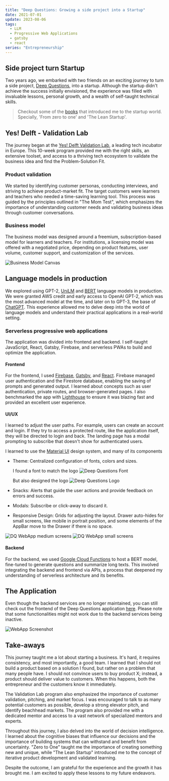 ```yaml
---
title: "Deep Questions: Growing a side project into a Startup"
date: 2021-07-01
update: 2023-08-06
tags:
  - LLM
  - Progressive Web Applications
  - gatsby
  - react
series: "Entrepreneurship"
---
```


## Side project turn Startup

Two years ago, we embarked with two friends on an exciting journey to turn a side project, [Deep Questions](https://deep-questions.web.app), into a startup. Although the startup didn't achieve the success initially envisioned, the experience was filled with invaluable lessons, personal growth, and a wealth of self-taught technical skills.

> Checkout some of the [books](/books) that introduced me to the startup world. Specially, 'From zero to one' and 'The Lean Startup'.

## Yes! Delft - Validation Lab

The journey began at the [Yes! Delft Validation Lab](https://www.yesdelft.com/yes-programs/ai-blockchain-validation-lab/), a leading tech incubator in Europe. This 10-week program provided me with the right skills, an extensive toolset, and access to a thriving tech ecosystem to validate the business idea and find the Problem-Solution Fit.

### Product validation

We started by identifying customer personas, conducting interviews, and striving to achieve product-market fit. The target customers were learners and teachers who needed a time-saving learning tool. This process was guided by the principles outlined in "The Mom Test", which emphasizes the importance of understanding customer needs and validating business ideas through customer conversations.

### Business model

The business model was designed around a freemium, subscription-based model for learners and teachers. For institutions, a licensing model was offered with a negotiated price, depending on product features, user volume, customer support, and customization of the services.

![Business Model Canvas](/images/DQ_business_model.png)

## Language models in production

We explored using GPT-2, [UniLM](https://github.com/microsoft/unilm) and [BERT](https://huggingface.co/docs/transformers/v4.31.0/en/model_doc/bert#transformers.BertForMultipleChoice) language models in production. We were granted AWS credit and early access to OpenAI GPT-2, which was the most advanced model at the time, and later on to GPT-3, the base of [ChatGPT](https://openai.com/chatgpt). This experience allowed me to delve deep into the world of language models and understand their practical applications in a real-world setting.

### Serverless progressive web applications

The application was divided into frontend and backend. I self-taught JavaScript, React, Gatsby, Firebase, and serverless PWAs to build and optimize the application.

#### Frontend

For the frontend, I used [Firebase](https://firebase.google.com/), [Gatsby](https://www.gatsbyjs.com/), and [React](https://react.dev/). Firebase managed user authentication and the Firestore database, enabling the saving of prompts and generated output. I learned about concepts such as user authentication, private routes, and browser-generated pages. I also benchmarked the app with [Lighthouse](https://developer.chrome.com/docs/lighthouse/overview/) to ensure it was blazing fast and provided an excellent user experience.

#### UI/UX

I learned to adjust the user paths. For example, users can create an account and login.
If they try to access a protected route, like the application itself, they will be directed to login and back.
The landing page has a modal prompting to subscribe that doesn't show for authenticated users.

I learned to use the [Material UI](https://material-ui.com/) design system, and many of its components
* Theme: Centralized configuration of fonts, colors and sizes.

    I found a font to match the logo
    ![Deep Questions Font](/images/DQ_name_600.png)

    But also designed the logo
    ![Deep Questions Logo](/images/DQ_192.png)

* Snacks: Alerts that guide the user actions and provide feedback on errors and success.
* Modals: Subscribe or click-away to discard it.
* Responsive Design: Grids for adjusting the layout. Drawer auto-hides for small screens, like mobile in portrait position, and some elements of the AppBar move to the Drawer if there is no space.

![DQ WebApp medium screens](/images/DQ_Questions_md.png)
![DQ WebApp small screens](/images/DQ_Questions_sm.png)


#### Backend

For the backend, we used [Google Cloud Functions](https://cloud.google.com/functions/) to host a BERT model, fine-tuned to generate questions and summarize long texts. This involved integrating the backend and frontend via APIs, a process that deepened my understanding of serverless architecture and its benefits.


## The Application

Even though the backend services are no longer maintained, you can still check out the frontend of the Deep Questions application [here](https://deep-questions.web.app). Please note that some functionalities might not work due to the backend services being inactive.

![WebApp Screenshot](/images/DQ_LandingPage.png)

## Take-aways

This journey taught me a lot about starting a business. It's hard, it requires consistency, and most importantly, a good team. I learned that I should not build a product based on a solution I found, but rather on a problem that many people have. I should not convince users to buy product X; instead, a product should deliver value to customers. When this happens, both the entrepreneur and the customers know it immediately.

The Validation Lab program also emphasized the importance of customer validation, pitching, and market focus. I was encouraged to talk to as many potential customers as possible, develop a strong elevator pitch, and identify beachhead markets. The program also provided me with a dedicated mentor and access to a vast network of specialized mentors and experts.

Throughout this journey, I also delved into the world of decision intelligence. I learned about the cognitive biases that influence our decisions and the importance of building systems that can withstand and benefit from uncertainty. "Zero to One" taught me the importance of creating something new and unique, while "The Lean Startup" introduced me to the concept of iterative product development and validated learning.

Despite the outcome, I am grateful for the experience and the growth it has brought me. I am excited to apply these lessons to my future endeavors.

<!-- ![Team Photo](/path/to/team-photo.png) -->
